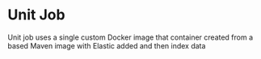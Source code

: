 # Unit Job
Unit job uses a single custom Docker image that container created from a based Maven image with Elastic added and then 
index data 